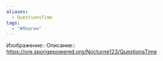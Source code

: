 ```yaml
---
aliases:
  - QuestionsTime
tags:
  - "#Плагин"
---
```

Изображение::
Описание:: https://ore.spongepowered.org/Nocturne123/QuestionsTime
